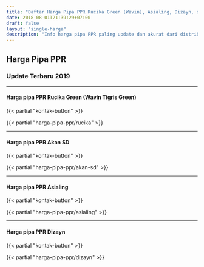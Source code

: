 ```yaml
---
title: "Daftar Harga Pipa PPR Rucika Green (Wavin), Asialing, Dizayn, dll"
date: 2018-08-01T21:39:29+07:00
draft: false
layout: "single-harga"
description: "Info harga pipa PPR paling update dan akurat dari distributor pipa PPR. Beli pipa PPR dari distributor pipa terpercaya."
---
```


## Harga Pipa PPR 
### Update Terbaru 2019

----

#### Harga pipa PPR Rucika Green (Wavin Tigris Green)

{{< partial "kontak-button" >}}

{{< partial "harga-pipa-ppr/rucika" >}}

----

#### Harga pipa PPR Akan SD

{{< partial "kontak-button" >}}

{{< partial "harga-pipa-ppr/akan-sd" >}}

----

#### Harga pipa PPR Asialing

{{< partial "kontak-button" >}}

{{< partial "harga-pipa-ppr/asialing" >}}

----

#### Harga pipa PPR Dizayn

{{< partial "kontak-button" >}}

{{< partial "harga-pipa-ppr/dizayn" >}}